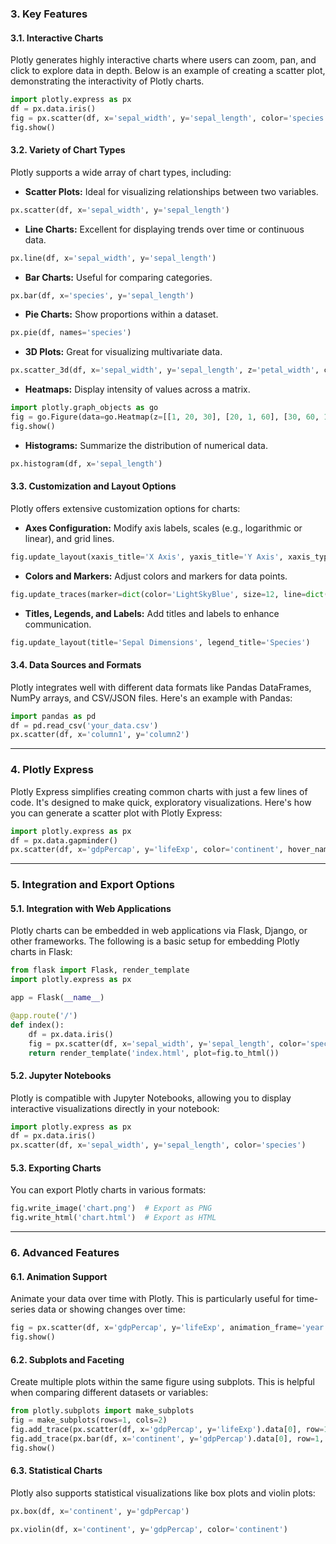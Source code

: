 
### **3. Key Features**

#### **3.1. Interactive Charts**

Plotly generates highly interactive charts where users can zoom, pan, and click to explore data in depth. Below is an example of creating a scatter plot, demonstrating the interactivity of Plotly charts.

```python
import plotly.express as px
df = px.data.iris()
fig = px.scatter(df, x='sepal_width', y='sepal_length', color='species')
fig.show()
```

#### **3.2. Variety of Chart Types**

Plotly supports a wide array of chart types, including:

- **Scatter Plots:** Ideal for visualizing relationships between two variables.

```python
px.scatter(df, x='sepal_width', y='sepal_length')
```

- **Line Charts:** Excellent for displaying trends over time or continuous data.

```python
px.line(df, x='sepal_width', y='sepal_length')
```

- **Bar Charts:** Useful for comparing categories.

```python
px.bar(df, x='species', y='sepal_length')
```

- **Pie Charts:** Show proportions within a dataset.

```python
px.pie(df, names='species')
```

- **3D Plots:** Great for visualizing multivariate data.

```python
px.scatter_3d(df, x='sepal_width', y='sepal_length', z='petal_width', color='species')
```

- **Heatmaps:** Display intensity of values across a matrix.

```python
import plotly.graph_objects as go
fig = go.Figure(data=go.Heatmap(z=[[1, 20, 30], [20, 1, 60], [30, 60, 1]]))
fig.show()
```

- **Histograms:** Summarize the distribution of numerical data.

```python
px.histogram(df, x='sepal_length')
```

#### **3.3. Customization and Layout Options**

Plotly offers extensive customization options for charts:

- **Axes Configuration:** Modify axis labels, scales (e.g., logarithmic or linear), and grid lines.

```python
fig.update_layout(xaxis_title='X Axis', yaxis_title='Y Axis', xaxis_type='log')
```

- **Colors and Markers:** Adjust colors and markers for data points.

```python
fig.update_traces(marker=dict(color='LightSkyBlue', size=12, line=dict(color='MediumPurple', width=2)))
```

- **Titles, Legends, and Labels:** Add titles and labels to enhance communication.

```python
fig.update_layout(title='Sepal Dimensions', legend_title='Species')
```

#### **3.4. Data Sources and Formats**

Plotly integrates well with different data formats like Pandas DataFrames, NumPy arrays, and CSV/JSON files. Here's an example with Pandas:

```python
import pandas as pd
df = pd.read_csv('your_data.csv')
px.scatter(df, x='column1', y='column2')
```

---

### **4. Plotly Express**

Plotly Express simplifies creating common charts with just a few lines of code. It's designed to make quick, exploratory visualizations. Here's how you can generate a scatter plot with Plotly Express:

```python
import plotly.express as px
df = px.data.gapminder()
px.scatter(df, x='gdpPercap', y='lifeExp', color='continent', hover_name='country')
```

---


### **5. Integration and Export Options**

#### **5.1. Integration with Web Applications**

Plotly charts can be embedded in web applications via Flask, Django, or other frameworks. The following is a basic setup for embedding Plotly charts in Flask:

```python
from flask import Flask, render_template
import plotly.express as px

app = Flask(__name__)

@app.route('/')
def index():
    df = px.data.iris()
    fig = px.scatter(df, x='sepal_width', y='sepal_length', color='species')
    return render_template('index.html', plot=fig.to_html())
```

#### **5.2. Jupyter Notebooks**

Plotly is compatible with Jupyter Notebooks, allowing you to display interactive visualizations directly in your notebook:

```python
import plotly.express as px
df = px.data.iris()
px.scatter(df, x='sepal_width', y='sepal_length', color='species')
```

#### **5.3. Exporting Charts**

You can export Plotly charts in various formats:

```python
fig.write_image('chart.png')  # Export as PNG
fig.write_html('chart.html')  # Export as HTML
```

---

### **6. Advanced Features**

#### **6.1. Animation Support**

Animate your data over time with Plotly. This is particularly useful for time-series data or showing changes over time:

```python
fig = px.scatter(df, x='gdpPercap', y='lifeExp', animation_frame='year', animation_group='country', size='pop', color='continent')
fig.show()
```

#### **6.2. Subplots and Faceting**

Create multiple plots within the same figure using subplots. This is helpful when comparing different datasets or variables:

```python
from plotly.subplots import make_subplots
fig = make_subplots(rows=1, cols=2)
fig.add_trace(px.scatter(df, x='gdpPercap', y='lifeExp').data[0], row=1, col=1)
fig.add_trace(px.bar(df, x='continent', y='gdpPercap').data[0], row=1, col=2)
fig.show()
```

#### **6.3. Statistical Charts**

Plotly also supports statistical visualizations like box plots and violin plots:

```python
px.box(df, x='continent', y='gdpPercap')
```

```python
px.violin(df, x='continent', y='gdpPercap', color='continent')
```
